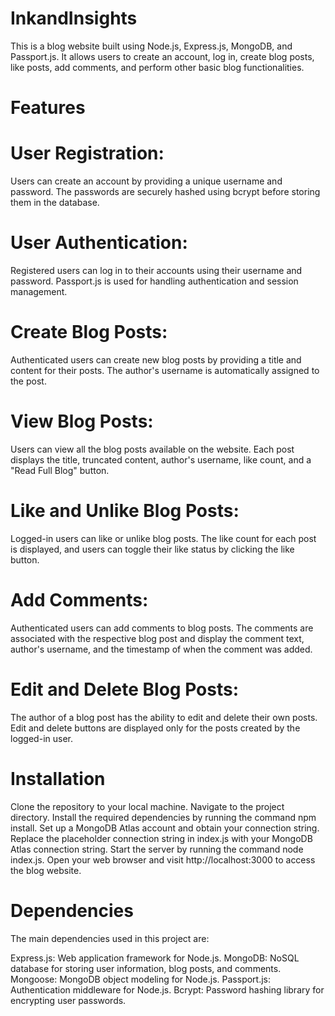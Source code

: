 # InkandInsights

This is a blog website built using Node.js, Express.js, MongoDB, and Passport.js. It allows users to create an account, log in, create blog posts, like posts, add comments, and perform other basic blog functionalities.

# Features
# User Registration: 
  Users can create an account by providing a unique username and password. The passwords are securely hashed using bcrypt before storing them in the    database.

# User Authentication: 
  Registered users can log in to their accounts using their username and password. Passport.js is used for handling authentication and session management.

# Create Blog Posts: 
  Authenticated users can create new blog posts by providing a title and content for their posts. The author's username is automatically assigned to the post.

# View Blog Posts: 
  Users can view all the blog posts available on the website. Each post displays the title, truncated content, author's username, like count, and a "Read Full Blog" button.

# Like and Unlike Blog Posts: 
  Logged-in users can like or unlike blog posts. The like count for each post is displayed, and users can toggle their like status by clicking the like button.

# Add Comments: 
  Authenticated users can add comments to blog posts. The comments are associated with the respective blog post and display the comment text, author's username, and the timestamp of when the comment was added.

# Edit and Delete Blog Posts: 
  The author of a blog post has the ability to edit and delete their own posts. Edit and delete buttons are displayed only for the posts created by the logged-in user.

# Installation
Clone the repository to your local machine.
Navigate to the project directory.
Install the required dependencies by running the command npm install.
Set up a MongoDB Atlas account and obtain your connection string.
Replace the placeholder connection string in index.js with your MongoDB Atlas connection string.
Start the server by running the command node index.js.
Open your web browser and visit http://localhost:3000 to access the blog website.

# Dependencies
The main dependencies used in this project are:

Express.js: Web application framework for Node.js.
MongoDB: NoSQL database for storing user information, blog posts, and comments.
Mongoose: MongoDB object modeling for Node.js.
Passport.js: Authentication middleware for Node.js.
Bcrypt: Password hashing library for encrypting user passwords.
